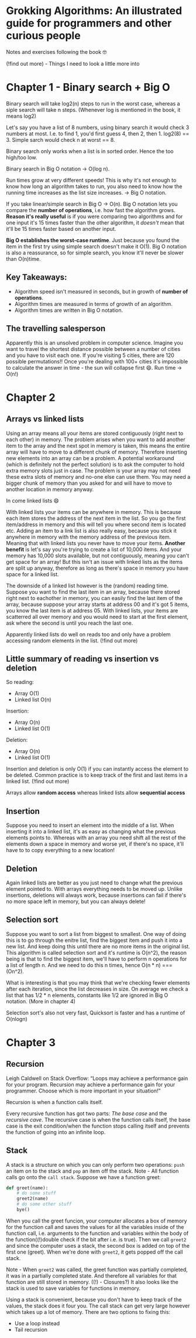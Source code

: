 # Grokking Algorithms: An illustrated guide for programmers and other curious people

Notes and exercises following the book :nerd_face:

(!find out more) - Things I need to look a little more into

# Chapter 1 - Binary search + Big O

Binary search will take log2(n) steps to run in the worst case, whereas a siple search will take n steps. (Whenever log is mentioned in the book, it means log2)

Let's say you have a list of 8 numbers, using binary search it would check 3 numbers at most. I.e. to find 1, you'd first guess 4, then 2, then 1. log2(8) == 3. Simple sarch would check n at worst == 8.

Binary search only works when a list is in sorted order. Hence the too high/too low.

Binary search in Big O notation -> O(log n).

Run times grow at very different speeds! This is why it's not enough to know how long an algorithm takes to run,
you also need to know how the running time increases as the list size increases. -> Big O notation.

If you take linear/simple search in Big O -> O(n). Big O notation lets you compare the **number of operations**, i.e. how fast the algorithm grows. **Reason it's really useful** is if you were comparing two algorithms and for one input it's 15 times faster than the other algorithm, it _doesn't_ mean that it'll be 15 times faster based on another input.

**Big O establishes the worst-case runtime**. Just because you found the item in the first try using simple search doesn't make it O(1). Big O notation is also a reassurance, so for simple search, you know it'll never be slower than O(n)time.

## Key Takeaways:

- Algorithm speed isn't measured in seconds, but in growth of **number of operations**.
- Algorithm times are measured in terms of growth of an algorithm.
- Algorithm times are written in Big O notation.

## The travelling salesperson

Apparently this is an unsolved problem in computer science. Imagine you want to travel the shortest distance possible between a number of cities and you have to visit each one.
If you're visiting 5 cities, there are 120 possible permutations!! Once you're dealing with 100+ cities it's impossible to calculate the answer in time - the sun will collapse first :smile:. Run time -> O(n!)

# Chapter 2

## Arrays vs linked lists

Using an array means all your items are stored contiguously (right next to each other) in memory.
The problem arises when you want to add another item to the array and the next spot in memory is taken,
this means the entire array will have to move to a different chunk of memory.
Therefore inserting new elements into an array can be a problem. A potential workaround
(which is definitely not the perfect solution) is to ask the computer to hold extra memory slots just in case.
The problem is your array may not need these extra slots of memory and no-one else can use them.
You may need a bigger chunk of memory than you asked for and will have to move to another location in memory anyway.

In come linked lists :smile:

With linked lists your items can be anywhere in memory. This is because each item stores the address of the next
item in the list. So you go the first item/address in memory and this will tell you where second item is located etc.
Adding an item to a link list is also really easy, because you stick it anywhere in memory with the memory address of the previous item.
Meaning that with linked lists you never have to move your items. **Another benefit** is let's say you're trying to create a list of 10,000 items.
And your memory has 10,000 slots available, but not contiguously, meaning you can't get space for an array!
But this isn't an issue with linked lists as the items are split up anyway, therefore as long as there's space in memory you have space for a linked list.

The downside of a linked list however is the (random) reading time. Suppose you want to find the last item in an array,
because there stored right next to eachother in memory, you can easily find the last item of the array, because
suppose your array starts at address 00 and it's got 5 items, you know the last item is at address 05.
With linked lists, your items are scatterred all over memory and you would need to start at the first element,
ask where the second is until you reach the last one.

Apparently linked lists do well on reads too and only have a problem accessing random elements in the list.
(!find out more)

## Little summary of reading vs insertion vs deletion

So reading:

- Array O(1)
- Linked list O(n)

Insertion:

- Array O(n)
- Linked list O(1)

Deletion:

- Array O(n)
- Linked list O(1)

Insertion and deletion is only O(1) if you can instantly access the element to be deleted.
Common practice is to keep track of the first and last items in a linked list. (!find out more)

Arrays allow **random access** whereas linked lists allow **sequential access**

## Insertion

Suppose you need to insert an element into the middle of a list. When inserting it into a linked list, it's as easy as changing what the previous elements points to.
Whereas with an array you need shift all the rest of the elements down a space in memory and worse yet, if there's no space, it'll have to to copy everything to a new location!

## Deletion

Again linked lists are better as you just need to change what the previous element pointed to. With arrays everything needs to be moved up.
Unlike insertions, deletions will always work, because insertions can fail if there's no more space left in memory,
but you can always delete!

## Selection sort

Suppose you want to sort a list from biggest to smallest. One way of doing this is to go through the enitre list,
find the biggest item and push it into a new list. And keep doing this until there are no more items in the original list.
This algorithm is called selection sort and it's runtime is O(n^2), the reason being is that to find the biggest item,
we'll have to perform n operations for a list of length n. And we need to do this n times, hence O(n \* n) === (On^2).

What is interesting is that you may think that we're checking fewer elements after each iteration, since the list decreases in size.
On average we check a list that has 1/2 \* n elements, constants like 1/2 are ignored in Big O notation. (More in chapter 4)

Selection sort's also not very fast, Quicksort is faster and has a runtime of O(nlogn)

# Chapter 3

## Recursion

Leigh Caldwell on Stack Overflow: “Loops may achieve a performance gain for
your program. Recursion may achieve a performance gain for your
programmer. Choose which is more important in your situation!”

Recursion is when a function calls itself.

Every recursive function has got two parts: _The base case_ and the _recursive cave_. The recursive case
is when the function calls itself, the base case is the exit condition/when the function stops calling itself and prevents the function
of going into an infinite loop.

## Stack

A stack is a structure on which you can only perform two operations: `push` an item on to the stack and `pop` an item off the stack.
Note - All function calls go onto the `call stack`. Suppose we have a function greet: 

```python
def greet(name):
    # do some stuff
    greet2(name)
    # do some other stuff
    bye()
```

When you call the greet funcion, your computer allocates a box of memory for the function call and saves the values for all the variables inside of the function call, 
i.e. arguments to the function and variables within the body of the function((!)double check if the bit after i.e. is true).
Then we call `greet2` and since the computer uses a stack, the second box is added on top of the first one (greet). When we're done with `greet2`,
it gets popped off the call stack. 

Note - When `greet2` was called, the greet function was partially completed, it was in a partially completed state. And therefore all variables for that function 
are still stored in memory. ((!) - Closures?) It also looks like the stack is used to save variables for functions in memory.

Using a stack is convenient, because you don't have to keep track of the values, the stack does it four you. The call stack can get very large however which takes up a lot of memory. There are two options to fixing this: 
- Use a loop instead
- Tail recursion 